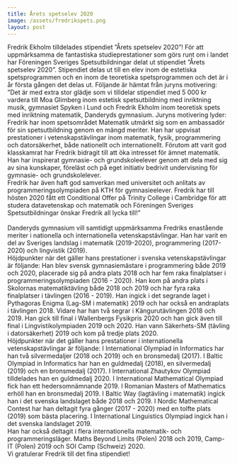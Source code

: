 ```yaml
---
title: Årets spetselev 2020
image: /assets/fredrikspets.png
layout: post
---
```

Fredrik Ekholm tilldelades stipendiet ”Årets spetselev 2020”!
För att uppmärksamma de fantastiska studieprestationer som görs runt om i landet har Föreningen Sveriges Spetsutbildningar delat ut stipendiet ”Årets spetselev 2020”. Stipendiet delas ut till en elev inom de estetiska spetsprogrammen och en inom de teoretiska spetsprogrammen och det är i år första gången det delas ut. Följande är hämtat från juryns motivering:
<br>
”Det är med extra stor glädje som vi tilldelar stipendiet med 5 000 kr vardera till Moa Glimberg inom estetisk spetsutbildning med inriktning musik, gymnasiet Spyken i Lund och Fredrik Ekholm inom teoretisk spets med inriktning matematik, Danderyds gymnasium. Juryns motivering lyder: 
Fredrik har inom spetsområdet Matematik utmärkt sig som en ambassadör för sin spetsutbildning genom en mängd meriter. Han har uppvisat prestationer i vetenskapstävlingar inom matematik, fysik, programmering och datorsäkerhet, både nationellt och internationellt. 
Förutom att varit god klasskamrat har Fredrik bidragit till att öka intresset för ämnet matematik. Han har inspirerat gymnasie- och grundskoleelever genom att dela med sig av sina kunskaper, föreläst och på eget initiativ bedrivit undervisning för gymnasie- och grundskolelever. 
<br>
Fredrik har även haft god samverkan med universitet och anlitats av programmeringsolympiaden på KTH för gymnasieelever.
Fredrik har till hösten 2020 fått ett Conditional Offer på Trinity College i Cambridge för att studera datavetenskap och matematik och Föreningen Sveriges Spetsutbildningar önskar Fredrik all lycka till!”
<br>
<br>
Danderyds gymnasium vill samtidigt uppmärksamma Fredriks enastående meriter i nationella och internationella vetenskapstävlingar.  Han har varit en del av Sveriges landslag i matematik (2019-2020), programmering (2017-2020) och lingvistik (2019).        
Höjdpunkter när det gäller hans prestationer i svenska vetenskapstävlingar är följande: Han blev svensk gymnasiemästare i programmering både 2019 och 2020, placerade sig på andra plats 2018 och har fem raka finalplatser i programmeringsolympiaden (2016 - 2020). Han kom på andra plats i Skolornas matematiktävling både 2018 och 2019 och har fyra raka finalplatser i tävlingen (2016 - 2019). Han ingick i det segrande laget i Pythagoras Enigma (Lag-SM i matematik) 2019 och har också en andraplats i tävlingen 2018. Vidare har han två segrar i Kängurutävlingen 2018 och 2019. Han gick till final i Wallenbergs Fysikpris 2020 och han gick även till final i Lingvistikolympiaden 2019 och 2020. Han vann Säkerhets-SM (tävling i datorsäkerhet) 2019 och kom på tredje plats 2020.
<br>
Höjdpunkter när det gäller hans prestationer i internationella vetenskapstävlingar är följande: I International Olympiad in Informatics har han två silvermedaljer (2018 och 2019) och en bronsmedalj (2017). I Baltic Olympiad in Informatics har han en guldmedalj (2018), en silvermedalj (2019) och en bronsmedalj (2017). I International Zhautykov Olympiad tilldelades han en guldmedalj 2020. I International Mathematical Olympiad fick han ett hedersomnämnande 2019. I Romanian Masters of Mathematics erhöll han en bronsmedalj 2019. I Baltic Way (lagtävling i matematik) ingick han i det svenska landslaget både 2018 och 2019. I Nordic Mathematical Contest har han deltagit fyra gånger (2017 - 2020) med en tolfte plats (2019) som bästa placering. I International Linguistics Olympiad ingick han i det svenska landslaget 2019.
<br>
Han har också deltagit i flera internationella matematik- och programmeringsläger. Maths Beyond Limits (Polen) 2018 och 2019, Camp-IT (Polen) 2019 och SOI Camp (Schweiz) 2020.
<br>
Vi gratulerar Fredrik till det fina stipendiet!
